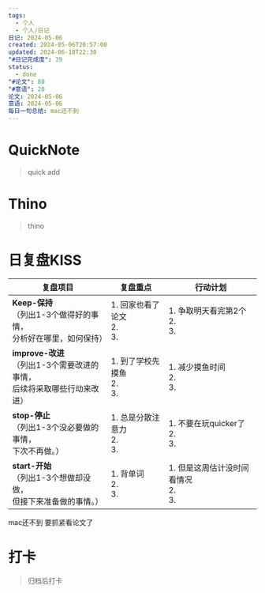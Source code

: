 ```yaml
---
tags:
  - 个人
  - 个人/日记
日记: 2024-05-06
created: 2024-05-06T20:57:00
updated: 2024-06-18T22:30
"#日记完成度": 39
status:
  - done
"#论文": 80
"#意语": 20
论文: 2024-05-06
意语: 2024-05-06
每日一句总结: mac还不到
---
```

# QuickNote
> quick add

# Thino
> thino

# 日复盘KISS
| **复盘项目**                                             | **复盘重点**                 | **行动计划**                      |
| ---------------------------------------------------- | ------------------------ | ----------------------------- |
| **Keep-保持**<br>（列出1-3个做得好的事情，<br>   分析好在哪里，如何保持）     | 1.  回家也看了论文<br>2. <br>3. | 1.  争取明天看完第2个<br>2. <br>3.    |
| **improve-改进**<br>（列出1-3个需要改进的事情，<br>  后续将采取哪些行动来改进） | 1.  到了学校先摸鱼<br>2. <br>3. | 1.  减少摸鱼时间<br>2. <br>3.       |
| **stop-停止**<br>（列出1-3个没必要做的事情，<br>下次不再做。）            | 1.  总是分散注意力<br>2. <br>3. | 1.  不要在玩quicker了<br>2. <br>3. |
| **start-开始**<br>（列出1-3个想做却没做，<br>但接下来准备做的事情。）        | 1.  背单词<br>2. <br>3.     | 1.  但是这周估计没时间看情况<br>2. <br>3. |

mac还不到
要抓紧看论文了

# 打卡
> 归档后打卡


